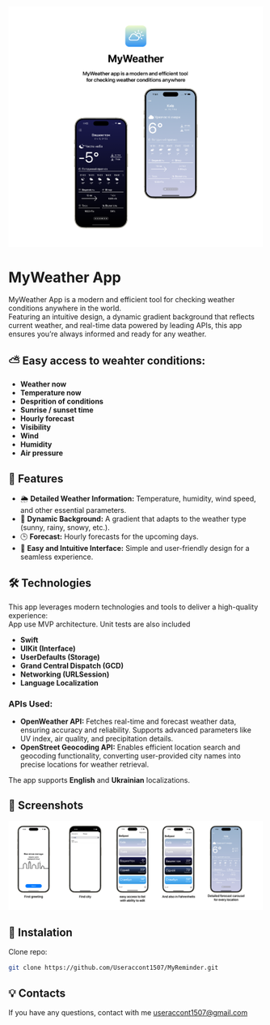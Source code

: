 <p align="center">
  <img src="https://github.com/Useraccont1507/MyWeather/blob/main/header.png" alt="Header" width="1000"/>
</p>

# MyWeather App  

MyWeather App is a modern and efficient tool for checking weather conditions anywhere in the world.  
Featuring an intuitive design, a dynamic gradient background that reflects current weather, and real-time data powered by leading APIs, this app ensures you’re always informed and ready for any weather.  

## ⛅️ Easy access to weahter conditions:
- **Weather now**
- **Temperature now**
- **Desprition of conditions**
- **Sunrise / sunset time**
- **Hourly forecast**
- **Visibility**
- **Wind**
- **Humidity**
- **Air pressure**

## 🔑 Features  
- 🌦 **Detailed Weather Information:** Temperature, humidity, wind speed, and other essential parameters.  
- 🎨 **Dynamic Background:** A gradient that adapts to the weather type (sunny, rainy, snowy, etc.).  
- 🕒 **Forecast:** Hourly forecasts for the upcoming days.  
- 📱 **Easy and Intuitive Interface:** Simple and user-friendly design for a seamless experience.  

## 🛠️ Technologies  

This app leverages modern technologies and tools to deliver a high-quality experience:  
App use MVP architecture. Unit tests are also included
- **Swift**  
- **UIKit (Interface)**  
- **UserDefaults (Storage)**  
- **Grand Central Dispatch (GCD)**
- **Networking (URLSession)**  
- **Language Localization**

### APIs Used:  
- **OpenWeather API:** Fetches real-time and forecast weather data, ensuring accuracy and reliability. Supports advanced parameters like UV index, air quality, and precipitation details.  
- **OpenStreet Geocoding API:** Enables efficient location search and geocoding functionality, converting user-provided city names into precise locations for weather retrieval.  

The app supports **English** and **Ukrainian** localizations.  

## 📸 Screenshots
<p align="center">
  <img src="https://github.com/Useraccont1507/MyWeather/blob/main/screenshots.png" alt="Screenshots" width="1000"/>
</p>

## 🚀 Instalation
Clone repo:
   ```bash
   git clone https://github.com/Useraccont1507/MyReminder.git
```


## 💡 Contacts
If you have any questions, contact with me useraccont1507@gmail.com
